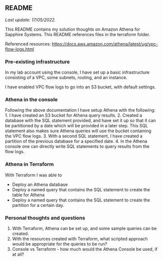 ## README ##

*Last update: 17/05/2022.*

This README contains my solution thoughts on Amazon Athena for Sapphire Systems.
This README references files in the terraform folder.

Referenced resources:
https://docs.aws.amazon.com/athena/latest/ug/vpc-flow-logs.html


### Pre-existing infrastructure

In my lab account using the console, I have set up a basic infrastructure consisting of a VPC, some subnets, routing, and an instance. 

I have enabled VPC flow logs to go into an S3 bucket, with default settings. 

### Athena in the console

Following the above documentation I have setup Athena with the following:
	1.  I have created an S3 bucket for Athena query results.
	2. Created a database with the SQL statement provided, and have set it up so that it can be partitioned by a date which will be provided in a later step. This SQL statement also makes sure Athena queries will use the bucket containing the VPC flow logs.
	3. With a second SQL statement, I have created a partition of the previous database for a specified date. 
	4. In the Athena console one can directly write SQL statements to query results from the flow logs.

### Athena in Terraform

With Terraform I was able to 

 - Deploy an Athena database
 - Deploy a named query that contains the SQL statement to create the table for Athena
 - Deploy a named query that contains the SQL statement to create the partition for a certain day.

### Personal thoughts and questions

1. With Terraform, Athena can be set up, and some sample queries can be created.
2. With the resources created with Terraform, what scripted approach would be appropriate for the queries to be run? 
3. Console vs Terraform - how much would the Athena Console be used, if at all?
